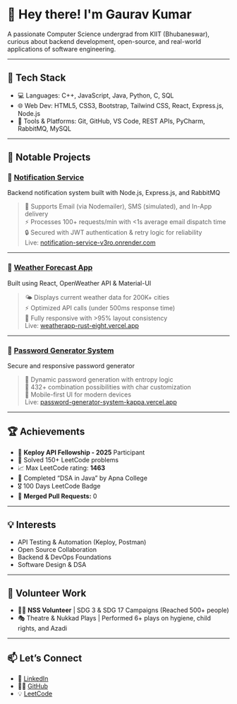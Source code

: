 # 👋 Hey there! I'm Gaurav Kumar

A passionate Computer Science undergrad from KIIT (Bhubaneswar), curious about backend development, open-source, and real-world applications of software engineering.

---

## 🧰 Tech Stack
- 💻 Languages: C++, JavaScript, Java, Python, C, SQL
- 🌐 Web Dev: HTML5, CSS3, Bootstrap, Tailwind CSS, React, Express.js, Node.js
- 🔧 Tools & Platforms: Git, GitHub, VS Code, REST APIs, PyCharm, RabbitMQ, MySQL

---

## 📌 Notable Projects

### 🔹 [Notification Service](https://github.com/krgauravv/notification-service)
Backend notification system built with Node.js, Express.js, and RabbitMQ  
> 📧 Supports Email (via Nodemailer), SMS (simulated), and In-App delivery  
> ⚡ Processes 100+ requests/min with <1s average email dispatch time  
> 🔒 Secured with JWT authentication & retry logic for reliability  
Live: [notification-service-v3ro.onrender.com](https://notification-service-v3ro.onrender.com)

---

### 🔹 [Weather Forecast App](https://github.com/krgauravv/weatherapp)
Built using React, OpenWeather API & Material-UI  
> 🌤️ Displays current weather data for 200K+ cities  
> ⚡ Optimized API calls (under 500ms response time)  
> 📱 Fully responsive with >95% layout consistency  
Live: [weatherapp-rust-eight.vercel.app](https://weatherapp-rust-eight.vercel.app/)

---

### 🔹 [Password Generator System](https://github.com/krgauravv/Password-Generator-System)
Secure and responsive password generator  
> 🔐 Dynamic password generation with entropy logic  
> 🎯 432+ combination possibilities with char customization  
> 📱 Mobile-first UI for modern devices  
Live: [password-generator-system-kappa.vercel.app](https://password-generator-system-kappa.vercel.app/)

---

## 🏆 Achievements
- 🏅 **Keploy API Fellowship - 2025** Participant
- 💯 Solved 150+ LeetCode problems  
- 📈 Max LeetCode rating: **1463**
- 🧠 Completed “DSA in Java” by Apna College
- 🎖️ 100 Days LeetCode Badge
- 🔄 **Merged Pull Requests:** <!-- PR_MERGED_COUNT:START -->0<!-- PR_MERGED_COUNT:END -->

---

## 💡 Interests
- API Testing & Automation (Keploy, Postman)
- Open Source Collaboration
- Backend & DevOps Foundations
- Software Design & DSA

---

## 🙌 Volunteer Work
- 👨‍🏫 **NSS Volunteer** | SDG 3 & SDG 17 Campaigns (Reached 500+ people)
- 🎭 Theatre & Nukkad Plays | Performed 6+ plays on hygiene, child rights, and Azadi

---

## 📫 Let’s Connect
- 💼 [LinkedIn](https://linkedin.com/in/krgauravv)
- 🧑‍💻 [GitHub](https://github.com/krgauravv)
- 💡 [LeetCode](https://leetcode.com/krgauravv)
